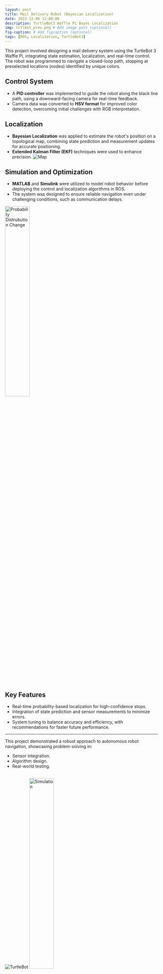 ```yaml
---
layout: post
title: Mail Delivery Robot (Bayesian Localization)
date: 2022-12-06 12:00:00
description: TurtleBot3 Waffle Pi Bayes Localization
img: trtlbot_prev.png # Add image post (optional)
fig-caption: # Add figcaption (optional)
tags: [ROS, Localization, TurtleBot3]
---
```

This project involved designing a mail delivery system using the TurtleBot 3 Waffle Pi, integrating state estimation, localization, and real-time control. The robot was programmed to navigate a closed-loop path, stopping at preselected locations (nodes) identified by unique colors.

## Control System
- A **PID controller** was implemented to guide the robot along the black line path, using a downward-facing camera for real-time feedback. 
- Camera data was converted to **HSV format** for improved color detection, overcoming initial challenges with RGB interpretation.

## Localization
- **Bayesian Localization** was applied to estimate the robot's position on a topological map, combining state prediction and measurement updates for accurate positioning.
- **Extended Kalman Filter (EKF)** techniques were used to enhance precision.
![Map]({{site.baseurl}}/assets/img/map.png)

## Simulation and Optimization
- **MATLAB** and **Simulink** were utilized to model robot behavior before deploying the control and localization algorithms in ROS.
- The system was designed to ensure reliable navigation even under challenging conditions, such as communication delays.

<img src="{{site.baseurl}}/assets/img/bayepy.png" alt="Probability Distrubution Change" style="width:40%;" />


## Key Features
- Real-time probability-based localization for high-confidence stops.
- Integration of state prediction and sensor measurements to minimize errors.
- System tuning to balance accuracy and efficiency, with recommendations for faster future performance.

---

This project demonstrated a robust approach to autonomous robot navigation, showcasing problem-solving in:
- Sensor integration.
- Algorithm design.
- Real-world testing.

\
![TurtleBot]({{site.baseurl}}/assets/img/trtlebot.jpg)
<img src="{{site.baseurl}}/assets/img/tbotpath.png" alt="Simulation" style="width:40%;" />


